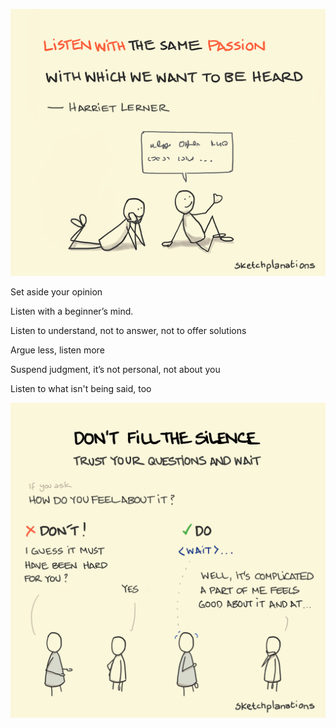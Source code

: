 ---
---

![](/static/img/listen-with-passion.png)


Set aside your opinion

Listen with a beginner’s mind.

Listen to understand, not to answer, not to offer solutions

Argue less, listen more 

Suspend judgment, it’s not personal, not about you 

Listen to what isn't being said, too 

![](/static/img/dont-fill-the-silence.png)

